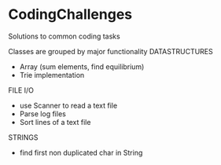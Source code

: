 # CodingChallenges
Solutions to common coding tasks

Classes are grouped by major functionality
DATASTRUCTURES
-  Array (sum elements, find equilibrium)
- Trie implementation

FILE I/O
- use Scanner to read a text file
- Parse log files
- Sort lines of a text file

STRINGS
- find first non duplicated char in String





